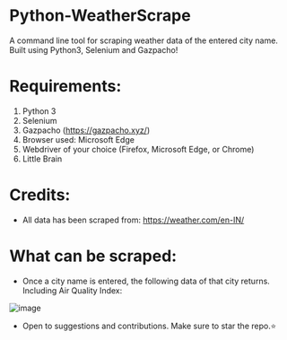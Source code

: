 # Python-WeatherScrape
A command line tool for scraping weather data of the entered city name. Built using Python3, Selenium and Gazpacho!
# Requirements:
1. Python 3
2. Selenium
3. Gazpacho (https://gazpacho.xyz/)
4. Browser used: Microsoft Edge
5. Webdriver of your choice (Firefox, Microsoft Edge, or Chrome)
6. Little Brain

# Credits:
* All data has been scraped from: https://weather.com/en-IN/

# What can be scraped:
* Once a city name is entered, the following data of that city returns. Including Air Quality Index:

![image](https://user-images.githubusercontent.com/44538497/103463318-812f9100-4d51-11eb-8798-4cd7be15b632.png)

* Open to suggestions and contributions. Make sure to star the repo.:star:
